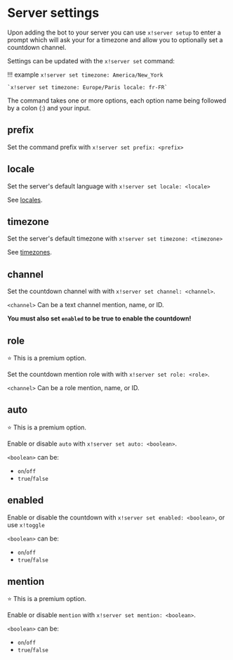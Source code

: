 # Server settings

Upon adding the bot to your server you can use `x!server setup` to enter a prompt which will ask your for a timezone and allow you to optionally set a countdown channel.

Settings can be updated with the `x!server set` command:

!!! example
	`x!server set timezone: America/New_York`
	
	`x!server set timezone: Europe/Paris locale: fr-FR`

The command takes one or more options, each option name being followed by a colon (:) and your input.

## prefix

Set the command prefix with `x!server set prefix: <prefix>`

## locale

Set the server's default language with  `x!server set locale: <locale>`

See [locales](/locales).

## timezone

Set the server's default timezone with  `x!server set timezone: <timezone>`

See [timezones](/timezones).

## channel

Set the countdown channel with with `x!server set channel: <channel>`.

`<channel>` Can be a text channel mention, name, or ID.

**You must also set `enabled` to be true to enable the countdown!**

## role

:star: This is a premium option.

Set the countdown mention role with with `x!server set role: <role>`.

`<channel>` Can be a role mention, name, or ID.

## auto

:star: This is a premium option.

Enable or disable `auto` with `x!server set auto: <boolean>`.

`<boolean>` can be:

- `on`/`off`
- `true`/`false`

## enabled

Enable or disable the countdown with `x!server set enabled: <boolean>`, or use `x!toggle`

`<boolean>` can be:

- `on`/`off`
- `true`/`false`

## mention

:star: This is a premium option.

Enable or disable `mention` with `x!server set mention: <boolean>`.

`<boolean>` can be:

- `on`/`off`
- `true`/`false`
